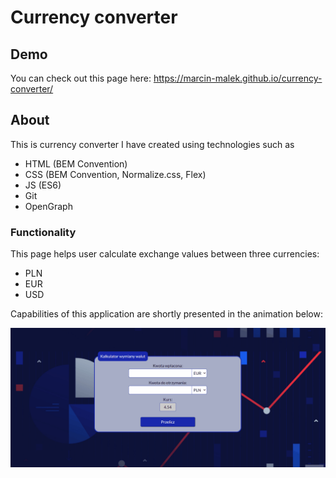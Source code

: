 # Currency converter

## Demo 
You can check out this page here: https://marcin-malek.github.io/currency-converter/

## About
This is currency converter I have created using technologies such as

- HTML (BEM Convention)
- CSS (BEM Convention, Normalize.css, Flex)
- JS (ES6)
- Git
- OpenGraph

### Functionality
This page helps user calculate exchange values between three currencies:

- PLN
- EUR 
- USD 

Capabilities of this application are shortly presented in the animation below:

![Animation](img/Animation.gif)
